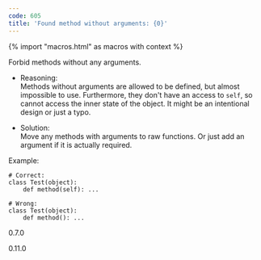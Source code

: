 ```yaml
---
code: 605
title: 'Found method without arguments: {0}'
---
```


{% import "macros.html" as macros with context %}

Forbid methods without any arguments.

  - Reasoning:  
    Methods without arguments are allowed to be defined, but almost
    impossible to use. Furthermore, they don't have an access to `self`,
    so cannot access the inner state of the object. It might be an
    intentional design or just a typo.

  - Solution:  
    Move any methods with arguments to raw functions. Or just add an
    argument if it is actually required.

Example:

    # Correct:
    class Test(object):
        def method(self): ...
    
    # Wrong:
    class Test(object):
        def method(): ...

<div class="versionadded">

0.7.0

</div>

<div class="versionchanged">

0.11.0

</div>